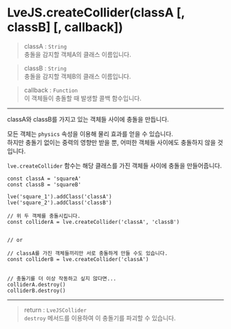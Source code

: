 # LveJS.createCollider(classA [, classB] [, callback])

> classA : `String`  
  충돌을 감지할 객체A의 클래스 이름입니다.

> classB : `String`  
  충돌을 감지할 객체B의 클래스 이름입니다.

> callback : `Function`  
  이 객체들이 충돌할 때 발생할 콜백 함수입니다.

---

classA와 classB를 가지고 있는 객체들 사이에 충돌을 만듭니다.

모든 객체는 `physics` 속성을 이용해 물리 효과를 얻을 수 있습니다.  
하지만 충돌기 없이는 중력의 영향만 받을 뿐, 어떠한 객체들 사이에도 충돌하지 않을 것입니다.  

`lve.createCollider` 함수는 해당 클래스를 가진 객체들 사이에 충돌을 만들어줍니다.

```
const classA = 'squareA'
const classB = 'squareB'

lve('square_1').addClass('classA')
lve('square_2').addClass('classB')

// 위 두 객체를 충돌시킵니다.
const colliderA = lve.createCollider('classA', 'classB')


// or

// classA를 가진 객체들끼리만 서로 충돌하게 만들 수도 있습니다.
const colliderB = lve.createCollider('classA')


// 충돌기를 더 이상 작동하고 싶지 않다면...
colliderA.destroy()
colliderB.destroy()
```

---

> return : `LveJSCollider`  
  `destroy` 메서드를 이용하여 이 충돌기를 파괴할 수 있습니다.